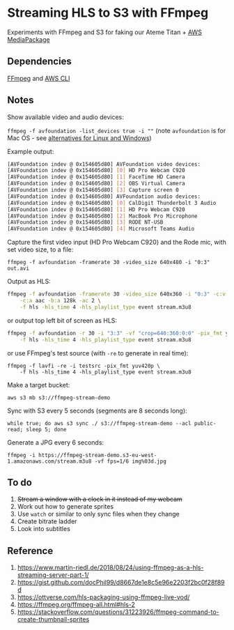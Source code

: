 # Streaming HLS to S3 with FFmpeg

Experiments with FFmpeg and S3 for faking our Ateme Titan +
[AWS MediaPackage](https://aws.amazon.com/mediapackage/)

## Dependencies

[FFmpeg](https://ffmpeg.org) and [AWS CLI](https://aws.amazon.com/cli/)

## Notes

Show available video and audio devices:

`ffmpeg -f avfoundation -list_devices true -i ""` (note `avfoundation` is for
Mac OS - see
[alternatives for Linux and Windows](https://trac.ffmpeg.org/wiki/Capture/Webcam))

Example output:

```sh
[AVFoundation indev @ 0x154605d80] AVFoundation video devices:
[AVFoundation indev @ 0x154605d80] [0] HD Pro Webcam C920
[AVFoundation indev @ 0x154605d80] [1] FaceTime HD Camera
[AVFoundation indev @ 0x154605d80] [2] OBS Virtual Camera
[AVFoundation indev @ 0x154605d80] [3] Capture screen 0
[AVFoundation indev @ 0x154605d80] AVFoundation audio devices:
[AVFoundation indev @ 0x154605d80] [0] CalDigit Thunderbolt 3 Audio
[AVFoundation indev @ 0x154605d80] [1] HD Pro Webcam C920
[AVFoundation indev @ 0x154605d80] [2] MacBook Pro Microphone
[AVFoundation indev @ 0x154605d80] [3] RODE NT-USB
[AVFoundation indev @ 0x154605d80] [4] Microsoft Teams Audio
```

Capture the first video input (HD Pro Webcam C920) and the Rode mic, with set
video size, to a file:

`ffmpeg -f avfoundation -framerate 30 -video_size 640x480 -i "0:3" out.avi`

Output as HLS:

```sh
ffmpeg -f avfoundation -framerate 30 -video_size 640x360 -i "0:3" -c:v libx264 -crf 21 -preset veryfast \
    -c:a aac -b:a 128k -ac 2 \
    -f hls -hls_time 4 -hls_playlist_type event stream.m3u8
```

or output top left bit of screen as HLS:

```sh
ffmpeg -f avfoundation -r 30 -i "3:3" -vf "crop=640:360:0:0" -pix_fmt yuv420p \
    -f hls -hls_time 4 -hls_playlist_type event stream.m3u8
```

or use FFmpeg's test source (with `-re` to generate in real time):

```
ffmpeg -f lavfi -re -i testsrc -pix_fmt yuv420p \
    -f hls -hls_time 4 -hls_playlist_type event stream.m3u8
```

Make a target bucket:

`aws s3 mb s3://ffmpeg-stream-demo`

Sync with S3 every 5 seconds (segments are 8 seconds long):

`while true; do aws s3 sync ./ s3://ffmpeg-stream-demo --acl public-read; sleep 5; done`

Generate a JPG every 6 seconds:

`ffmpeg -i https://ffmpeg-stream-demo.s3-eu-west-1.amazonaws.com/stream.m3u8 -vf fps=1/6 img%03d.jpg`

## To do

1. ~~Stream a window with a clock in it instead of my webcam~~
2. Work out how to generate sprites
3. Use `watch` or similar to only sync files when they change
4. Create bitrate ladder
5. Look into subtitles

## Reference

1. https://www.martin-riedl.de/2018/08/24/using-ffmpeg-as-a-hls-streaming-server-part-1/
2. https://gist.github.com/docPhil99/d8667de1e8c5e96e2203f2bc0f28f89d
3. https://ottverse.com/hls-packaging-using-ffmpeg-live-vod/
4. https://ffmpeg.org/ffmpeg-all.html#hls-2
5. https://stackoverflow.com/questions/31223926/ffmpeg-command-to-create-thumbnail-sprites
